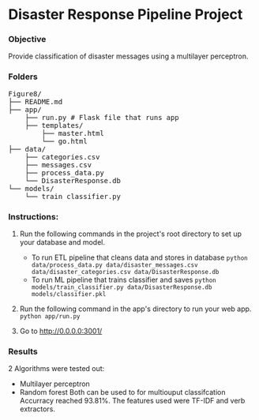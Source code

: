 # Disaster Response Pipeline Project



### Objective
Provide classification of disaster messages using a multilayer perceptron.


### Folders
<pre>
Figure8/
├── README.md  
├── app/  
	├──	run.py # Flask file that runs app  
	├── templates/  
        ├──	master.html  
		└── go.html  
├── data/  
	├── categories.csv  
	├──	messages.csv   
	├── process_data.py  
	└── DisasterResponse.db    
└── models/  
	└── train_classifier.py  
</pre>

### Instructions:
1. Run the following commands in the project's root directory to set up your database and model.

    - To run ETL pipeline that cleans data and stores in database
        `python data/process_data.py data/disaster_messages.csv data/disaster_categories.csv data/DisasterResponse.db`
    - To run ML pipeline that trains classifier and saves
        `python models/train_classifier.py data/DisasterResponse.db models/classifier.pkl`

2. Run the following command in the app's directory to run your web app.
    `python app/run.py`

3. Go to http://0.0.0.0:3001/

### Results

2 Algorithms were tested out:
- Multilayer perceptron
- Random forest 
	Both can be used to for multiouput classifcation
	Accurracy reached 93.81%.
	The features used were TF-IDF and verb extractors.

